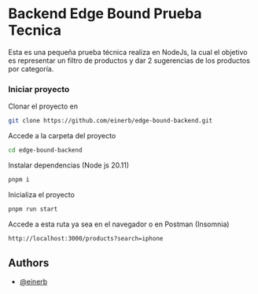 
# Backend Edge Bound Prueba Tecnica

Esta es una pequeña prueba técnica realiza en NodeJs, la cual el objetivo es representar un filtro de productos y dar 2 sugerencias de los productos por categoría.

### Iniciar proyecto

Clonar el proyecto en 

```bash
git clone https://github.com/einerb/edge-bound-backend.git
```

Accede a la carpeta del proyecto
```bash
cd edge-bound-backend
```

Instalar dependencias (Node js 20.11)
```bash
pnpm i
```

Inicializa el proyecto
```bash
pnpm run start
```

Accede a esta ruta ya sea en el navegador o en Postman (Insomnia)
```bash
http://localhost:3000/products?search=iphone
```

## Authors

- [@einerb](https://github.com/einerb)